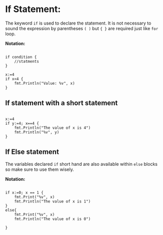 # If Statement: 

The keyword `if` is used to declare the statement. It is not necessary to sound the expression by parentheses `( )` but `{ }` are required just like `for` loop. 

**Notation:**

``` golang 

if condition {
	//statments
}

x:=4
if x<4 {
	fmt.Println("Value: %v", x)
}

```

## If statement with a short statement 

``` golang 

x:=4
if y:=4; x==4 {
	fmt.Println("The value of x is 4")
	fmt.Println("%v", y)
}

```

## If Else statement

The variables declared `if` short hand are also available within `else` blocks so make sure to use them wisely. 

**Notation:**

``` golang

if x:=0; x == 1 {
	fmt.Print("%v", x)
	fmt.Println("The value of x is 1")
}
else{
	fmt.Print("%v", x)
	fmt.Println("The value of x is 0")

}

```

